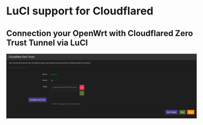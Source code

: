 # LuCI support for Cloudflared

## Connection your OpenWrt with Cloudflared Zero Trust Tunnel via LuCI

<img alt="Preview" src="https://raw.githubusercontent.com/animegasan/mikwrt/main/preview/luci-app-cloudflared.png"/>
